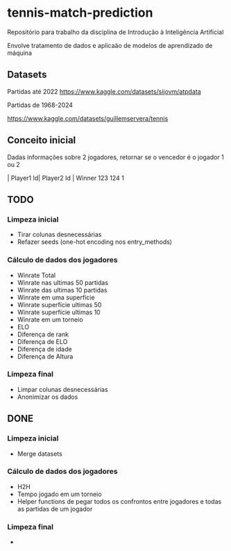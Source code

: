 # tennis-match-prediction

Repositório para trabalho da disciplina de Introdução à Inteligência Artificial

Envolve tratamento de dados e aplicaão de modelos de aprendizado de máquina

## Datasets

Partidas até 2022
https://www.kaggle.com/datasets/sijovm/atpdata

Partidas de 1968-2024

https://www.kaggle.com/datasets/guillemservera/tennis

## Conceito inicial

Dadas informações sobre 2 jogadores, retornar se o vencedor é o jogador 1 ou 2

| Player1 Id| Player2 Id | Winner
    123             124         1

## TODO
### Limpeza inicial
- Tirar colunas desnecessárias
- Refazer seeds (one-hot encoding nos entry_methods)

### Cálculo de dados dos jogadores
- Winrate Total
- Winrate nas ultimas 50 partidas
- Winrate das ultimas 10 partidas
- Winrate em uma superfície
- Winrate superfície ultimas 50
- Winrate superfície ultimas 10
- Winrate em um torneio
- ELO
- Diferença de rank
- Diferença de ELO
- Diferença de idade
- Diferença de Altura


### Limpeza final
- Limpar colunas desnecessárias
- Anonimizar os dados

## DONE
### Limpeza inicial
- Merge datasets

### Cálculo de dados dos jogadores
- H2H
- Tempo jogado em um torneio
- Helper functions de pegar todos os confrontos entre jogadores e todas as partidas de um jogador

### Limpeza final
- 
